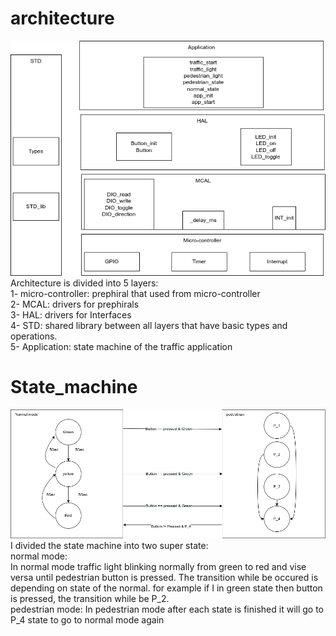 # architecture
![](design/architecture.png)<br />
Architecture is divided into 5 layers:<br />
1- micro-controller: prephiral that used from micro-controller <br />
2- MCAL: drivers for prephirals <br />
3- HAL: drivers for Interfaces <br />
4- STD: shared library between all layers that have basic types and operations.<br/>
5- Application: state machine of the traffic application <br/>

# State_machine
![](design/state_machine.png)<br />
I divided the state machine into two super state: <br/>
normal mode: <br/>
In normal mode traffic light blinking normally from green to red and vise versa until pedestrian button is pressed. The transition while be occured  is depending on state of the normal. for example if I in green state then button is pressed, the transition while be P_2. <br/>
pedestrian mode:
In pedestrian mode after each state is finished it will go to P_4 state to go to normal mode again


